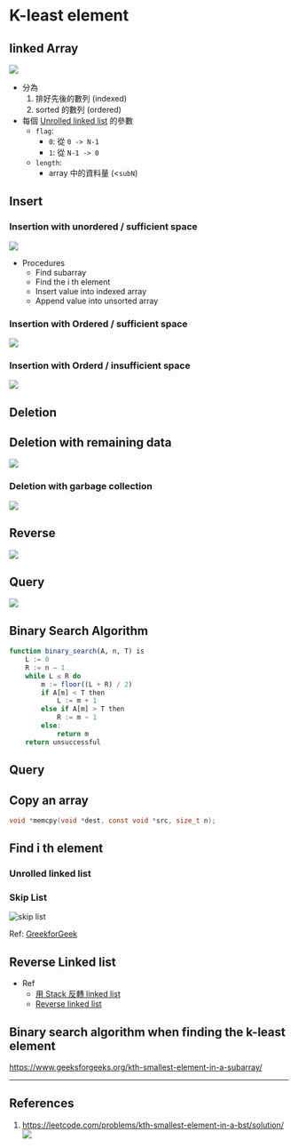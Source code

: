# K-least element


## Iinked Array

![](img/linkedarray.png)

- 分為
  1. 排好先後的數列 (indexed) 
  2. sorted 的數列 (ordered)
- 每個 [Unrolled linked list](https://en.wikipedia.org/wiki/Unrolled_linked_list) 的參數
  - `flag`: 
    - `0`: 從 `0 -> N-1`
    - `1`: 從 `N-1 -> 0`
  - `length`:
    - array 中的資料量 (<`subN`)


## Insert

### Insertion with unordered / sufficient space

![](img/insert.png)



- Procedures
  - Find subarray
  - Find the i th element
  - Insert value into indexed array
  - Append value into unsorted array



### Insertion with Ordered / sufficient space

![](img/insert_ordered_sufficient_space.png)


### Insertion with Orderd / insufficient space


![](img/insert_ordered_insufficient_space.png)


## Deletion

## Deletion with remaining data

![](img/deletion.png)


### Deletion with garbage collection

![](img/deletion_gc.png)


## Reverse

![](img/Reverse.png)


## Query

![](img/query.png)

## Binary Search Algorithm
```julia
function binary_search(A, n, T) is
    L := 0
    R := n − 1
    while L ≤ R do
        m := floor((L + R) / 2)
        if A[m] < T then
            L := m + 1
        else if A[m] > T then
            R := m − 1
        else:
            return m
    return unsuccessful
```

## Query

## Copy an array


```c
void *memcpy(void *dest, const void *src, size_t n);
```


## Find i th element



### Unrolled linked list



### Skip List


![skip list](https://media.geeksforgeeks.org/wp-content/uploads/Skip-List-1.jpg)

Ref: [GreekforGeek](https://www.geeksforgeeks.org/skip-list-set-3-searching-deletion/)

## Reverse Linked list



- Ref
  - [用 Stack 反轉 linked list](https://ithelp.ithome.com.tw/articles/10213275)
  - [Reverse linked list](https://algorithm.yuanbin.me/zh-tw/linked_list/reverse_linked_list.html)


## Binary search algorithm when finding the k-least element


https://www.geeksforgeeks.org/kth-smallest-element-in-a-subarray/


---
## References
1. https://leetcode.com/problems/kth-smallest-element-in-a-bst/solution/
    <img src="https://leetcode.com/problems/kth-smallest-element-in-a-bst/Figures/230/bfs_dfs.png">
